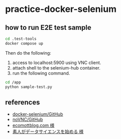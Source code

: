 # practice-docker-selenium

## how to run E2E test sample

```bash
cd .test-tools
docker compose up
```

Then do the following:

1. access to localhost:5900 using VNC client.
1. attach shell to the selenium-hub container.
1. run the following command.

```bash
cd /app
python sample-test.py
```

## references

- [docker-selenium/GitHub](https://github.com/SeleniumHQ/docker-selenium#debugging)
- [noVNC/GitHub](https://github.com/novnc/noVNC)
- [ecomottblog.com 様](https://www.ecomottblog.com/?p=8038)
- [素人がデータサイエンスを始める 様](https://datascience-beginer.com/docker_selenium/)
